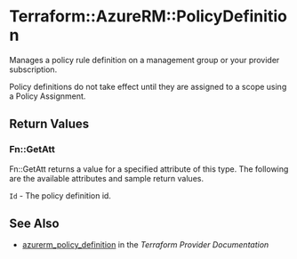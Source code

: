 # Terraform::AzureRM::PolicyDefinition

Manages a policy rule definition on a management group or your provider subscription. 

Policy definitions do not take effect until they are assigned to a scope using a Policy Assignment.

## Return Values

### Fn::GetAtt

Fn::GetAtt returns a value for a specified attribute of this type. The following are the available attributes and sample return values.

`Id` - The policy definition id.

## See Also

* [azurerm_policy_definition](https://www.terraform.io/docs/providers/azurerm/r/policy_definition.html) in the _Terraform Provider Documentation_